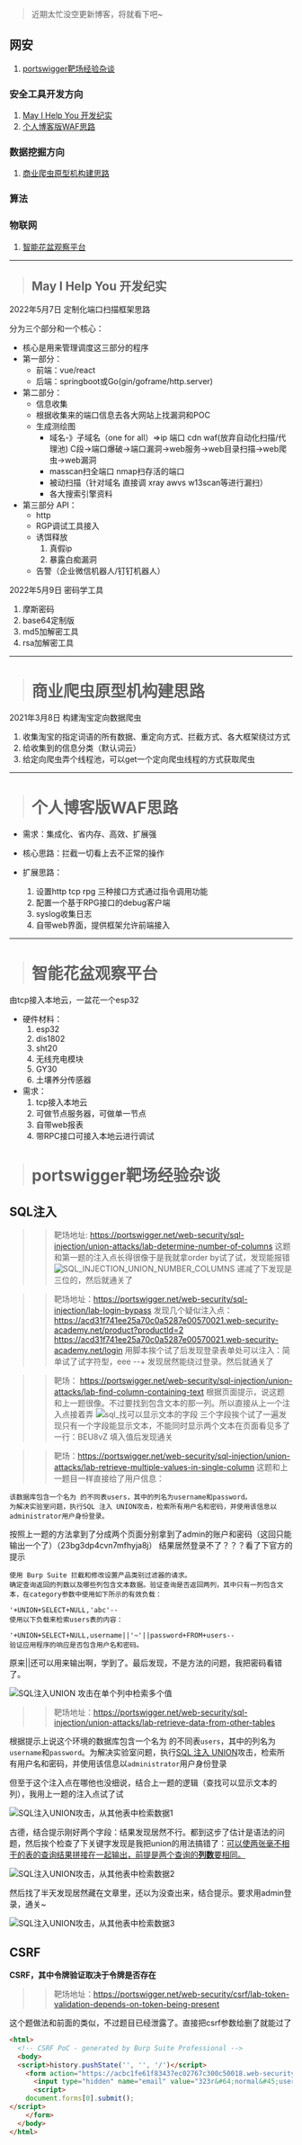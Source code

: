 > 近期太忙没空更新博客，将就看下吧~

## 网安
1. [portswigger靶场经验杂谈](#portswigger靶场经验杂谈)

### 安全工具开发方向
1. [May I Help You 开发纪实](#may-i-help-you-开发纪实)
2. [个人博客版WAF思路](#个人博客版waf思路)

### 数据挖掘方向
1. [商业爬虫原型机构建思路](#商业爬虫原型机构建思路)


### 算法

### 物联网
1. [智能花盆观察平台](#智能花盆观察平台)


------
> ## May I Help You 开发纪实
2022年5月7日 定制化端口扫描框架思路

分为三个部分和一个核心：
- 核心是用来管理调度这三部分的程序
- 第一部分：
    - 前端：vue/react
    - 后端：springboot或Go(gin/goframe/http.server)
- 第二部分：
    - 信息收集
    - 根据收集来的端口信息去各大网站上找漏洞和POC
    - 生成测绘图
        - 域名-》子域名（one for all）=>ip 端口 cdn waf(放弃自动化扫描/代理池) C段->端口爆破->端口漏洞->web服务->web目录扫描->web爬虫->web漏洞
        - masscan扫全端口 nmap扫存活的端口
        - 被动扫描（针对域名 直接调 xray awvs w13scan等进行漏扫） 
        - 各大搜索引擎资料
- 第三部分 API：
    - http
    - RGP调试工具接入
    - 诱饵释放
        1. 真假ip
        2. 暴露白痴漏洞
    - 告警（企业微信机器人/钉钉机器人）

2022年5月9日 密码学工具
1. 摩斯密码
2. base64定制版
3. md5加解密工具
4. rsa加解密工具

-------

> # 商业爬虫原型机构建思路
2021年3月8日 构建淘宝定向数据爬虫
1. 收集淘宝的指定词语的所有数据、重定向方式、拦截方式、各大框架绕过方式
2. 给收集到的信息分类（默认词云）
3. 给定向爬虫弄个线程池，可以get一个定向爬虫线程的方式获取爬虫

------

> # 个人博客版WAF思路
- 需求：集成化、省内存、高效、扩展强

- 核心思路：拦截一切看上去不正常的操作

- 扩展思路：
    1. 设置http tcp rpg 三种接口方式通过指令调用功能
    2. 配置一个基于RPG接口的debug客户端
    3. syslog收集日志
    4. 自带web界面，提供框架允许前端接入

-------

> # 智能花盆观察平台
由tcp接入本地云，一盆花一个esp32
- 硬件材料：
    1. esp32
    2. dis1802
    3. sht20
    4. 无线充电模块
    5. GY30
    6. 土壤养分传感器
- 需求：
    1. tcp接入本地云
    2. 可做节点服务器，可做单一节点
    3. 自带web报表
    4. 带RPC接口可接入本地云进行调试


> # portswigger靶场经验杂谈

## SQL注入

>> 靶场地址: https://portswigger.net/web-security/sql-injection/union-attacks/lab-determine-number-of-columns
这题和第一题的注入点长得很像于是我就拿order by试了试，发现能报错
![SQL_INJECTION_UNION_NUMBER_COLUMNS](img\SQL_INJECTION_UNION_NUMBER_COLUMNS.png)
递减了下发现是三位的，然后就通关了

>> 靶场地址：https://portswigger.net/web-security/sql-injection/lab-login-bypass
发现几个疑似注入点：
https://acd31f741ee25a70c0a5287e00570021.web-security-academy.net/product?productId=2
https://acd31f741ee25a70c0a5287e00570021.web-security-academy.net/login
用脚本挨个试了后发现登录表单处可以注入：简单试了试字符型，eee --+ 发现居然能绕过登录。然后就通关了

>> 靶场： https://portswigger.net/web-security/sql-injection/union-attacks/lab-find-column-containing-text
根据页面提示，说这题和上一题很像。不过要找到包含文本的那一列。所以直接从上一个注入点接着弄
![sql_找可以显示文本的字段](img\sql_找可以显示文本的字段.png)
三个字段挨个试了一遍发现只有一个字段能显示文本，不能同时显示两个文本在页面看见多了一行：BEU8vZ 填入值后发现通关

>> 靶场：https://portswigger.net/web-security/sql-injection/union-attacks/lab-retrieve-multiple-values-in-single-column
    这题和上一题目一样直接给了用户信息：
```text
该数据库包含一个名为 的不同表users，其中的列名为username和password。
为解决实验室问题，执行SQL 注入 UNION攻击，检索所有用户名和密码，并使用该信息以administrator用户身份登录。
```

按照上一题的方法拿到了分成两个页面分别拿到了admin的账户和密码（这回只能输出一个了）（23bg3dp4cvn7mfhyja8j）
结果居然登录不了？？？看了下官方的提示
```text
使用 Burp Suite 拦截和修改设置产品类别过滤器的请求。
确定查询返回的列数以及哪些列包含文本数据。验证查询是否返回两列，其中只有一列包含文本，在category参数中使用如下所示的有效负载：

'+UNION+SELECT+NULL,'abc'--
使用以下负载来检索users表的内容：

'+UNION+SELECT+NULL,username||'~'||password+FROM+users--
验证应用程序的响应是否包含用户名和密码。
```
原来||还可以用来输出啊，学到了。最后发现，不是方法的问题，我把密码看错了。

![SQL注入UNION 攻击在单个列中检索多个值](img/SQL%E6%B3%A8%E5%85%A5UNION%20%E6%94%BB%E5%87%BB%E5%9C%A8%E5%8D%95%E4%B8%AA%E5%88%97%E4%B8%AD%E6%A3%80%E7%B4%A2%E5%A4%9A%E4%B8%AA%E5%80%BC.png)

>> 靶场地址：https://portswigger.net/web-security/sql-injection/union-attacks/lab-retrieve-data-from-other-tables

根据提示上说这个环境的数据库包含一个名为 的不同表`users`，其中的列名为`username`和`password`。为解决实验室问题，执行[SQL 注入 UNION](https://portswigger.net/web-security/sql-injection/union-attacks)攻击，检索所有用户名和密码，并使用该信息以`administrator`用户身份登录

但至于这个注入点在哪他也没细说，结合上一题的逻辑（查找可以显示文本的列），我用上一题的注入点试了试

![SQL注入UNION攻击，从其他表中检索数据1](img\SQL注入UNION攻击，从其他表中检索数据1.png)

古德，结合提示刚好两个字段：结果发现居然不行。都到这步了估计是语法的问题，然后挨个检查了下关键字发现是我把union的用法搞错了：[可以使两张毫不相干的表的查询结果拼接在一起输出，前提是两个查询的**列数**要相同。](https://blog.csdn.net/qq_45148387/article/details/116357408)

![SQL注入UNION攻击，从其他表中检索数据2](img\SQL注入UNION攻击，从其他表中检索数据2.png)

然后找了半天发现居然藏在文章里，还以为没查出来，结合提示。要求用admin登录，通关~

![SQL注入UNION攻击，从其他表中检索数据3](img\SQL注入UNION攻击，从其他表中检索数据3.png)

## CSRF
**CSRF，其中令牌验证取决于令牌是否存在**

>> 靶场地址：https://portswigger.net/web-security/csrf/lab-token-validation-depends-on-token-being-present

这个题做法和前面的类似，不过题目已经泄露了。直接把csrf参数给删了就能过了

```html
<html>
  <!-- CSRF PoC - generated by Burp Suite Professional -->
  <body>
  <script>history.pushState('', '', '/')</script>
    <form action="https://acbc1fe61f83437ec02767c300c50018.web-security-academy.net/my-account/change-email" method="POST">
      <input type="hidden" name="email" value="323r&#64;normal&#45;user&#46;net" />
      <script>
    document.forms[0].submit();
</script>
    </form>
  </body>
</html>
```